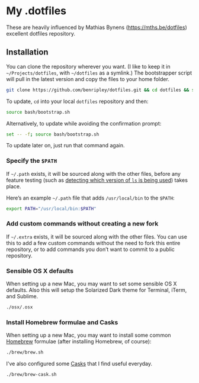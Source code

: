 # My .dotfiles

These are heavily influenced by Mathias Bynens (https://mths.be/dotfiles) excellent dotfiles repository.

## Installation

You can clone the repository wherever you want. (I like to keep it in `~/Projects/dotfiles`, with `~/dotfiles` as a symlink.) The bootstrapper script will pull in the latest version and copy the files to your home folder.

```bash
git clone https://github.com/benripley/dotfiles.git && cd dotfiles && source bash/bootstrap.sh
```

To update, `cd` into your local `dotfiles` repository and then:

```bash
source bash/bootstrap.sh
```

Alternatively, to update while avoiding the confirmation prompt:

```bash
set -- -f; source bash/bootstrap.sh
```

To update later on, just run that command again.

### Specify the `$PATH`

If `~/.path` exists, it will be sourced along with the other files, before any feature testing (such as [detecting which version of `ls` is being used](https://github.com/mathiasbynens/dotfiles/blob/aff769fd75225d8f2e481185a71d5e05b76002dc/.aliases#L21-26)) takes place.

Here’s an example `~/.path` file that adds `/usr/local/bin` to the `$PATH`:

```bash
export PATH="/usr/local/bin:$PATH"
```

### Add custom commands without creating a new fork

If `~/.extra` exists, it will be sourced along with the other files. You can use this to add a few custom commands without the need to fork this entire repository, or to add commands you don’t want to commit to a public repository.

### Sensible OS X defaults

When setting up a new Mac, you may want to set some sensible OS X defaults. Also this will setup the Solarized Dark theme for Terminal, iTerm, and Sublime.

```bash
./osx/.osx
```

### Install Homebrew formulae and Casks

When setting up a new Mac, you may want to install some common [Homebrew](http://brew.sh/) formulae (after installing Homebrew, of course):

```bash
./brew/brew.sh
```

I've also configured some [Casks](http://caskroom.io/) that I find useful everyday.

```bash
./brew/brew-cask.sh
```
